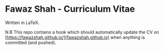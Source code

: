 # Fawaz Shah - Curriculum Vitae

Written in LaTeX.

N.B This repo contains a hook which should automatically update the CV on [https://fawazshah.github.io/](fawazshah.github.io) when anything is committed (and pushed).

